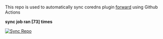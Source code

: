 This repo is used to automatically sync coredns plugin [forward](https://github.com/QZLin/forward) using Github Actions

**sync job ran [73] times**

[![Sync Repo](https://github.com/QZLin/coredns-extract/actions/workflows/sync.yaml/badge.svg)](https://github.com/QZLin/coredns-extract/actions/workflows/sync.yaml)
